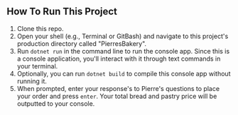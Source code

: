 ## How To Run This Project

1. Clone this repo.
2. Open your shell (e.g., Terminal or GitBash) and navigate to this project's production directory called "PierresBakery". 
3. Run `dotnet run` in the command line to run the console app. Since this is a console application, you'll interact with it through text commands in your terminal.
4. Optionally, you can run `dotnet build` to compile this console app without running it.
5. When prompted, enter your response's to Pierre's questions to place your order and press `enter`. Your total bread and pastry price will be outputted to your console. 
